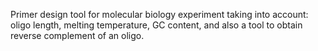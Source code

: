 Primer design tool for molecular biology experiment taking into account: oligo length, melting temperature, GC content, and also a tool to obtain reverse complement of an oligo.

